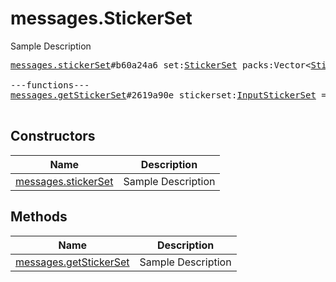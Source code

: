 # messages.StickerSet

Sample Description

<pre>
<a href="../constructor/messages.stickerSet">messages.stickerSet</a>#b60a24a6 set:<a href="../type/StickerSet.md">StickerSet</a> packs:Vector&lt;<a href="../type/StickerPack.md">StickerPack</a>&gt; documents:Vector&lt;<a href="../type/Document.md">Document</a>&gt; = <a href="../type/messages.StickerSet.md">messages.StickerSet</a>;

---functions---
<a href="../method/messages.getStickerSet">messages.getStickerSet</a>#2619a90e stickerset:<a href="../type/InputStickerSet.md">InputStickerSet</a> = <a href="../type/messages.StickerSet.md">messages.StickerSet</a>;

</pre>

## Constructors

| Name | Description |
|------|-------------|
| [messages.stickerSet](../constructor/messages.stickerSet.md) | Sample Description |

## Methods

| Name | Description |
|------|-------------|
| [messages.getStickerSet](../method/messages.getStickerSet.md) | Sample Description |
